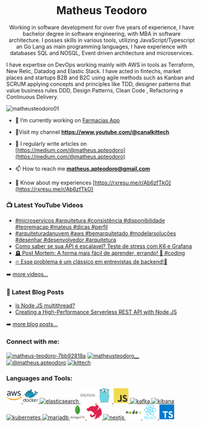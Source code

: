 <h1 align="center">Matheus Teodoro</h1>
<p align="center">Working in software development for over five years of experience, I have bachelor degree in software engineering, with MBA in software architecture. I posses skills in various tools, utilizing JavaScript/Typescript an Go Lang as main programming languages, I have experience with databases SQL and NOSQL, Event driven architecture and microservices. 

I have expertise on DevOps working mainly with AWS in tools as Terraform, New Relic, Datadog and Elastic Stack. I have acted in fintechs,  market places and startups B2B and B2C using agile methods such as Kanban and SCRUM applying concepts and principles like TDD, designer patterns that value business rules DDD, Design Patterns, Clean Code , Refactoring e Continuous Delivery.</p>

<p align="left"> <img src="https://komarev.com/ghpvc/?username=matheusteodoro01&label=Profile%20views&color=0e75b6&style=flat" alt="matheusteodoro01" /> </p>

- 🔭 I’m currently working on [Farmacias App](https://www.farmaciasapp.com.br)

- 🌱Visit my channel **https://www.youtube.com/@canalkittech**

- 📝 I regularly write articles on [https://medium.com/@matheus.apteodoro](https://medium.com/@matheus.apteodoro)

- 📫 How to reach me **matheus.apteodoro@gmail.com**

- 📄 Know about my experiences [https://rxresu.me/r/Ab6zfTkO](https://rxresu.me/r/Ab6zfTkO)

### 📺 Latest YouTube Videos
<!-- YOUTUBE:START -->
- [#microservicos #arquitetura #consistência #disponibilidade #teoremacap #mateus #dicas #perfil](https://www.youtube.com/watch?v=GYXlQM3CjlU)
- [#arquiteturadanuvem #aws #bemarquitetado #modelarsoluções #desenhar #desenvolvedor #arquitetura](https://www.youtube.com/watch?v=tUBJkcD5TCg)
- [Como saber se sua API é escalavel? Teste de stress com K6 e Grafana](https://www.youtube.com/watch?v=8I9csmp82qI)
- [🪦 Post Mortem: A forma mais fácil de aprender, errando! 😬 #coding](https://www.youtube.com/watch?v=F_O8CmJOwss)
- [🔥 Esse problema é um clássico em entrevistas de backend!😬](https://www.youtube.com/watch?v=pOTyYvVxIAg)
<!-- YOUTUBE:END -->

➡️ [more videos...](https://www.youtube.com/@canalkittech)

### 📕 Latest Blog Posts
<!-- BLOG-POST-LIST:START -->
- [Is Node JS multithread?](https://medium.com/@matheus.apteodoro/is-node-js-multithread-42f41347b2df?source=rss-265e03754e37------2)
- [Creating a High-Performance Serverless REST API with Node JS](https://medium.com/@matheus.apteodoro/creating-a-high-performance-serverless-rest-api-with-node-js-248d1ff30a3a?source=rss-265e03754e37------2)
<!-- BLOG-POST-LIST:END -->

➡️ [more blog posts...](https://medium.com/@matheus.apteodoro)

<h3 align="left">Connect with me:</h3>
<p align="left">
<a href="https://linkedin.com/in/matheus-teodoro-7bb92818a" target="blank"><img align="center" src="https://raw.githubusercontent.com/rahuldkjain/github-profile-readme-generator/master/src/images/icons/Social/linked-in-alt.svg" alt="matheus-teodoro-7bb92818a" height="30" width="40" /></a>
<a href="https://instagram.com/matheusteodoro__" target="blank"><img align="center" src="https://raw.githubusercontent.com/rahuldkjain/github-profile-readme-generator/master/src/images/icons/Social/instagram.svg" alt="matheusteodoro__" height="30" width="40" /></a>
<a href="https://medium.com/@matheus.apteodoro" target="blank"><img align="center" src="https://raw.githubusercontent.com/rahuldkjain/github-profile-readme-generator/master/src/images/icons/Social/medium.svg" alt="@matheus.apteodoro" height="30" width="40" /></a>
<a href="https://www.youtube.com/@canalkittech" target="blank"><img align="center" src="https://raw.githubusercontent.com/rahuldkjain/github-profile-readme-generator/master/src/images/icons/Social/youtube.svg" alt="kittech" height="30" width="40" /></a>
</p>

<h3 align="left">Languages and Tools:</h3>
<p align="left"> <a href="https://aws.amazon.com" target="_blank" rel="noreferrer"> <img src="https://raw.githubusercontent.com/devicons/devicon/master/icons/amazonwebservices/amazonwebservices-original-wordmark.svg" alt="aws" width="40" height="40"/> </a> <a href="https://www.docker.com/" target="_blank" rel="noreferrer"> <img src="https://raw.githubusercontent.com/devicons/devicon/master/icons/docker/docker-original-wordmark.svg" alt="docker" width="40" height="40"/> </a> <a href="https://www.elastic.co" target="_blank" rel="noreferrer"> <img src="https://www.vectorlogo.zone/logos/elastic/elastic-icon.svg" alt="elasticsearch" width="40" height="40"/> </a> <a href="https://expressjs.com" target="_blank" rel="noreferrer"> <img src="https://raw.githubusercontent.com/devicons/devicon/master/icons/express/express-original-wordmark.svg" alt="express" width="40" height="40"/> </a> <a href="https://golang.org" target="_blank" rel="noreferrer"> <img src="https://raw.githubusercontent.com/devicons/devicon/master/icons/go/go-original.svg" alt="go" width="40" height="40"/> </a> <a href="https://developer.mozilla.org/en-US/docs/Web/JavaScript" target="_blank" rel="noreferrer"> <img src="https://raw.githubusercontent.com/devicons/devicon/master/icons/javascript/javascript-original.svg" alt="javascript" width="40" height="40"/> </a> <a href="https://kafka.apache.org/" target="_blank" rel="noreferrer"> <img src="https://www.vectorlogo.zone/logos/apache_kafka/apache_kafka-icon.svg" alt="kafka" width="40" height="40"/> </a> <a href="https://www.elastic.co/kibana" target="_blank" rel="noreferrer"> <img src="https://www.vectorlogo.zone/logos/elasticco_kibana/elasticco_kibana-icon.svg" alt="kibana" width="40" height="40"/> </a> <a href="https://kubernetes.io" target="_blank" rel="noreferrer"> <img src="https://www.vectorlogo.zone/logos/kubernetes/kubernetes-icon.svg" alt="kubernetes" width="40" height="40"/> </a> <a href="https://mariadb.org/" target="_blank" rel="noreferrer"> <img src="https://www.vectorlogo.zone/logos/mariadb/mariadb-icon.svg" alt="mariadb" width="40" height="40"/> </a> <a href="https://www.mongodb.com/" target="_blank" rel="noreferrer"> <img src="https://raw.githubusercontent.com/devicons/devicon/master/icons/mongodb/mongodb-original-wordmark.svg" alt="mongodb" width="40" height="40"/> </a> <a href="https://nestjs.com/" target="_blank" rel="noreferrer"> <img src="https://raw.githubusercontent.com/devicons/devicon/master/icons/nestjs/nestjs-plain.svg" alt="nestjs" width="40" height="40"/> </a> <a href="https://nextjs.org/" target="_blank" rel="noreferrer"> <img src="https://cdn.worldvectorlogo.com/logos/nextjs-2.svg" alt="nextjs" width="40" height="40"/> </a> <a href="https://nodejs.org" target="_blank" rel="noreferrer"> <img src="https://raw.githubusercontent.com/devicons/devicon/master/icons/nodejs/nodejs-original-wordmark.svg" alt="nodejs" width="40" height="40"/> </a> <a href="https://reactjs.org/" target="_blank" rel="noreferrer"> <img src="https://raw.githubusercontent.com/devicons/devicon/master/icons/react/react-original-wordmark.svg" alt="react" width="40" height="40"/> </a> <a href="https://www.typescriptlang.org/" target="_blank" rel="noreferrer"> <img src="https://raw.githubusercontent.com/devicons/devicon/master/icons/typescript/typescript-original.svg" alt="typescript" width="40" height="40"/> </a> </p>
